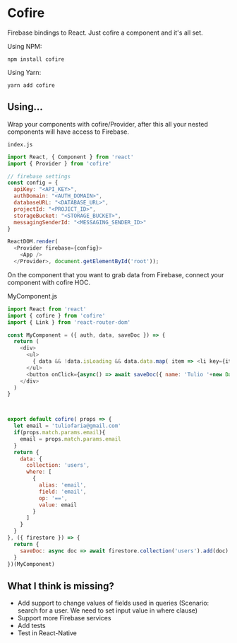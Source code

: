 # Cofire
Firebase bindings to React. Just cofire a component and it's all set.

Using NPM:
```
npm install cofire 
```
Using Yarn:
```
yarn add cofire
```

## Using...

Wrap your components with cofire/Provider, after this all your nested components will have access to Firebase.

`index.js`

```js
import React, { Component } from 'react'
import { Provider } from 'cofire'

// firebase settings
const config = {
  apiKey: "<API_KEY>",
  authDomain: "<AUTH_DOMAIN>",
  databaseURL: "<DATABASE_URL>",
  projectId: "<PROJECT_ID>",
  storageBucket: "<STORAGE_BUCKET>",
  messagingSenderId: "<MESSAGING_SENDER_ID>"
}

ReactDOM.render(
  <Provider firebase={config}>
    <App />
  </Provider>, document.getElementById('root'));

```

On the component that you want to grab data from Firebase, connect your component with cofire HOC.

MyComponent.js
```js
import React from 'react'
import { cofire } from 'cofire'
import { Link } from 'react-router-dom'

const MyComponent = ({ auth, data, saveDoc }) => {
  return (
    <div>
      <ul>
        { data && !data.isLoading && data.data.map( item => <li key={item.id}>{item.id} . {item.name}</li>) }
      </ul>
      <button onClick={async() => await saveDoc({ name: 'Tulio '+new Date().getTime(), email: 'tuliofaria@gmail.com' })}>Save new document to Firestore</button>
    </div>
  )
}



export default cofire( props => {
  let email = 'tuliofaria@gmail.com'
  if(props.match.params.email){
    email = props.match.params.email
  }
  return {
    data: {
      collection: 'users',
      where: [
        {
          alias: 'email',
          field: 'email', 
          op: '==', 
          value: email
        }
      ]
    }
  }
}, ({ firestore }) => {
  return {
    saveDoc: async doc => await firestore.collection('users').add(doc)
  }
})(MyComponent)

```

## What I think is missing?
* Add support to change values of fields used in queries (Scenario: search for a user. We need to set input value in where clause)
* Support more Firebase services
* Add tests
* Test in React-Native
